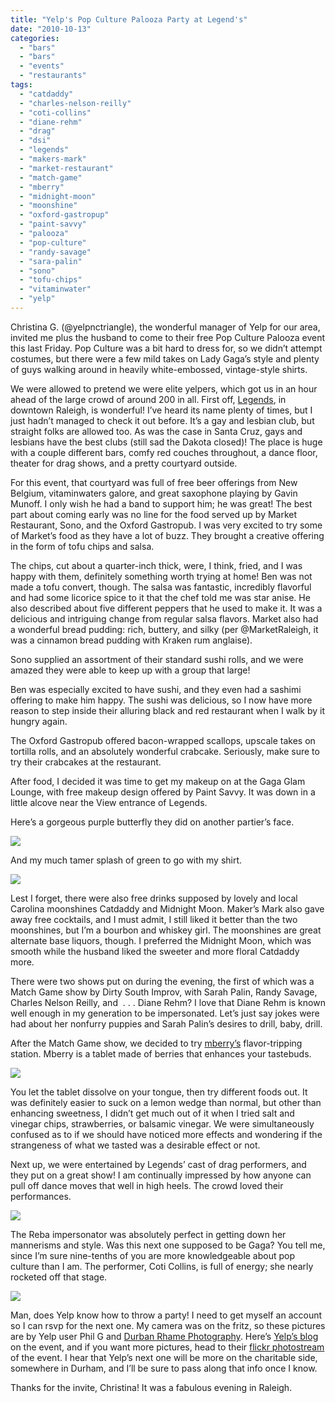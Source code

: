 ```yaml
---
title: "Yelp's Pop Culture Palooza Party at Legend's"
date: "2010-10-13"
categories: 
  - "bars"
  - "bars"
  - "events"
  - "restaurants"
tags: 
  - "catdaddy"
  - "charles-nelson-reilly"
  - "coti-collins"
  - "diane-rehm"
  - "drag"
  - "dsi"
  - "legends"
  - "makers-mark"
  - "market-restaurant"
  - "match-game"
  - "mberry"
  - "midnight-moon"
  - "moonshine"
  - "oxford-gastropup"
  - "paint-savvy"
  - "palooza"
  - "pop-culture"
  - "randy-savage"
  - "sara-palin"
  - "sono"
  - "tofu-chips"
  - "vitaminwater"
  - "yelp"
---
```


Christina G. (@yelpnctriangle), the wonderful manager of Yelp for our area, invited me plus the husband to come to their free Pop Culture Palooza event this last Friday. Pop Culture was a bit hard to dress for, so we didn’t attempt costumes, but there were a few mild takes on Lady Gaga’s style and plenty of guys walking around in heavily white-embossed, vintage-style shirts.

We were allowed to pretend we were elite yelpers, which got us in an hour ahead of the large crowd of around 200 in all. First off, [Legends](http://www.legends-club.com/index.php), in downtown Raleigh, is wonderful! I’ve heard its name plenty of times, but I just hadn’t managed to check it out before. It’s a gay and lesbian club, but straight folks are allowed too. As was the case in Santa Cruz, gays and lesbians have the best clubs (still sad the Dakota closed)! The place is huge with a couple different bars, comfy red couches throughout, a dance floor, theater for drag shows, and a pretty courtyard outside.

For this event, that courtyard was full of free beer offerings from New Belgium, vitaminwaters galore, and great saxophone playing by Gavin Munoff. I only wish he had a band to support him; he was great! The best part about coming early was no line for the food served up by Market Restaurant, Sono, and the Oxford Gastropub. I was very excited to try some of Market’s food as they have a lot of buzz. They brought a creative offering in the form of tofu chips and salsa.

The chips, cut about a quarter-inch thick, were, I think, fried, and I was happy with them, definitely something worth trying at home! Ben was not made a tofu convert, though. The salsa was fantastic, incredibly flavorful and had some licorice spice to it that the chef told me was star anise. He also described about five different peppers that he used to make it. It was a delicious and intriguing change from regular salsa flavors. Market also had a wonderful bread pudding: rich, buttery, and silky (per @MarketRaleigh, it was a cinnamon bread pudding with Kraken rum anglaise).

Sono supplied an assortment of their standard sushi rolls, and we were amazed they were able to keep up with a group that large!

Ben was especially excited to have sushi, and they even had a sashimi offering to make him happy. The sushi was delicious, so I now have more reason to step inside their alluring black and red restaurant when I walk by it hungry again.

The Oxford Gastropub offered bacon-wrapped scallops, upscale takes on tortilla rolls, and an absolutely wonderful crabcake. Seriously, make sure to try their crabcakes at the restaurant.

After food, I decided it was time to get my makeup on at the Gaga Glam Lounge, with free makeup design offered by Paint Savvy. It was down in a little alcove near the View entrance of Legends.

Here’s a gorgeous purple butterfly they did on another partier’s face.

![](http://farm5.static.flickr.com/4090/5070802562_cdda5bc02e.jpg)

And my much tamer splash of green to go with my shirt.

![](http://farm5.static.flickr.com/4125/5070578770_ef0ffe2a3b_z.jpg)

Lest I forget, there were also free drinks supposed by lovely and local Carolina moonshines Catdaddy and Midnight Moon. Maker’s Mark also gave away free cocktails, and I must admit, I still liked it better than the two moonshines, but I’m a bourbon and whiskey girl. The moonshines are great alternate base liquors, though. I preferred the Midnight Moon, which was smooth while the husband liked the sweeter and more floral Catdaddy more.

There were two shows put on during the evening, the first of which was a Match Game show by Dirty South Improv, with Sarah Palin, Randy Savage, Charles Nelson Reilly, and  . . . Diane Rehm? I love that Diane Rehm is known well enough in my generation to be impersonated. Let’s just say jokes were had about her nonfurry puppies and Sarah Palin’s desires to drill, baby, drill.

After the Match Game show, we decided to try [mberry’s](http://mberry.us/) flavor-tripping station. Mberry is a tablet made of berries that enhances your tastebuds.

![](http://farm5.static.flickr.com/4109/5070575492_1a516bf803_z.jpg)

You let the tablet dissolve on your tongue, then try different foods out. It was definitely easier to suck on a lemon wedge than normal, but other than enhancing sweetness, I didn’t get much out of it when I tried salt and vinegar chips, strawberries, or balsamic vinegar. We were simultaneously confused as to if we should have noticed more effects and wondering if the strangeness of what we tasted was a desirable effect or not.

Next up, we were entertained by Legends’ cast of drag performers, and they put on a great show! I am continually impressed by how anyone can pull off dance moves that well in high heels. The crowd loved their performances.

![](http://farm5.static.flickr.com/4084/5069989277_cf60d47cf7_z.jpg)

The Reba impersonator was absolutely perfect in getting down her mannerisms and style. Was this next one supposed to be Gaga? You tell me, since I’m sure nine-tenths of you are more knowledgeable about pop culture than I am. The performer, Coti Collins, is full of energy; she nearly rocketed off that stage.

![](http://farm5.static.flickr.com/4149/5064495594_c62e1b5654_z.jpg)

Man, does Yelp know how to throw a party! I need to get myself an account so I can rsvp for the next one. My camera was on the fritz, so these pictures are by Yelp user Phil G and [Durban Rhame Photography](http://www.durbanrhamephotography.com/). Here’s [Yelp’s blog](http://communityblog.yelp.com/2010/10/the-triangle-goes-gaga-for-yelps-pop-culture-palooza-open-party.html) on the event, and if you want more pictures, head to their [flickr photostream](http://www.flickr.com/photos/yelp/sets/72157625001183917/) of the event. I hear that Yelp’s next one will be more on the charitable side, somewhere in Durham, and I’ll be sure to pass along that info once I know.

Thanks for the invite, Christina! It was a fabulous evening in Raleigh.
